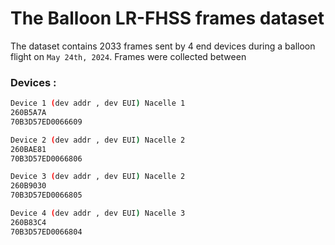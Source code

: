 # The Balloon LR-FHSS frames dataset

The dataset contains 2033 frames sent by 4 end devices during a balloon flight on `May 24th, 2024`. Frames were collected between  




### Devices : 
``` sh
Device 1 (dev addr , dev EUI) Nacelle 1
260B5A7A
70B3D57ED0066609

Device 2 (dev addr , dev EUI) Nacelle 2
260BAE81
70B3D57ED0066806

Device 3 (dev addr , dev EUI) Nacelle 2 
260B9030
70B3D57ED0066805

Device 4 (dev addr , dev EUI) Nacelle 3
260B83C4
70B3D57ED0066804
```
